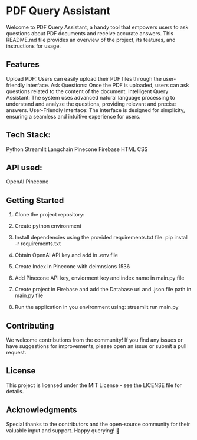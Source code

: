 # PDF Query Assistant
Welcome to PDF Query Assistant, a handy tool that empowers users to ask questions about PDF documents and receive accurate answers. This README.md file provides an overview of the project, its features, and instructions for usage.

## Features
Upload PDF: Users can easily upload their PDF files through the user-friendly interface.
Ask Questions: Once the PDF is uploaded, users can ask questions related to the content of the document.
Intelligent Query Assistant: The system uses advanced natural language processing to understand and analyze the questions, providing relevant and precise answers.
User-Friendly Interface: The interface is designed for simplicity, ensuring a seamless and intuitive experience for users.

## Tech Stack: 
Python
Streamlit
Langchain
Pinecone
Firebase
HTML
CSS

## API used:
OpenAI 
Pinecone

## Getting Started

1. Clone the project repository:

2. Create python environment
3. Install  dependencies using the provided requirements.txt file:
     pip install -r requirements.txt
4. Obtain OpenAI API key and add in .env file
5. Create Index in Pinecone with deimnsions 1536
6. Add Pinecone API key, enviorment key and index name in main.py file
7. Create project in Firebase and add the Database url and .json file path in main.py file
8. Run the application in you environment using:
       streamlit run main.py

## Contributing
We welcome contributions from the community! If you find any issues or have suggestions for improvements, please open an issue or submit a pull request.

## License
This project is licensed under the MIT License - see the LICENSE file for details.

## Acknowledgments
Special thanks to the contributors and the open-source community for their valuable input and support.
Happy querying! 🚀
